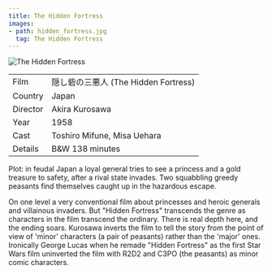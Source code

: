```yaml
---
title: The Hidden Fortress
images:
- path: hidden_fortress.jpg
  tag: The Hidden Fortress
---
```

![The Hidden Fortress](hidden_fortress.jpg)

| | |
|-|-|
Film|&#38560;&#12375;&#30758;&#12398;&#19977;&#24746;&#20154; (The Hidden Fortress)
Country|Japan
Director|Akira Kurosawa
Year|1958
Cast|Toshiro Mifune, Misa Uehara
Details|B&amp;W 138 minutes

Plot: in feudal Japan a loyal general tries to see
a princess and a gold treasure to safety, after a rival
state invades.  Two squabbling greedy peasants find
themselves caught up in the hazardous escape.

On one level a very conventional film about princesses
and heroic generals and villainous invaders.  But
"Hidden Fortress" transcends the genre as characters
in the film transcend the ordinary.  There is real
depth here, and the ending soars.  Kurosawa inverts
the film to tell the story from the point of view of
'minor' characters (a pair of peasants) rather than
the 'major' ones.  Ironically George Lucas when he
remade "Hidden Fortress" as the first Star Wars film
uninverted the film with R2D2 and C3PO (the peasants)
as minor comic characters.
